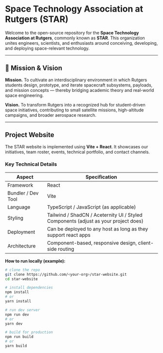# Space Technology Association at Rutgers (STAR)

Welcome to the open-source repository for the **Space Technology Association at Rutgers**, commonly known as **STAR**. This organization unites engineers, scientists, and enthusiasts around conceiving, developing, and deploying space-relevant technology.

---

## 🚀 Mission & Vision

**Mission.** To cultivate an interdisciplinary environment in which Rutgers students design, prototype, and iterate spacecraft subsystems, payloads, and mission concepts — thereby bridging academic theory and real-world space engineering.

**Vision.** To transform Rutgers into a recognized hub for student-driven space initiatives, contributing to small satellite missions, high-altitude campaigns, and broader aerospace research.

---

## Project Website

The STAR website is implemented using **Vite + React**. It showcases our initiatives, team roster, events, technical portfolio, and contact channels.

### Key Technical Details

| Aspect | Specification |
|---|---|
| Framework | React |
| Bundler / Dev Tool | Vite |
| Language | TypeScript / JavaScript (as applicable) |
| Styling | Tailwind / ShadCN / Aceternity UI / Styled Components (adjust as your project does) |
| Deployment | Can be deployed to any host as long as they support react apps |
| Architecture | Component-based, responsive design, client-side routing |

**How to run locally (example):**

```bash
# clone the repo
git clone https://github.com/<your-org>/star-website.git
cd star-website

# install dependencies
npm install
# or
yarn install

# run dev server
npm run dev
# or
yarn dev

# build for production
npm run build
# or
yarn build
